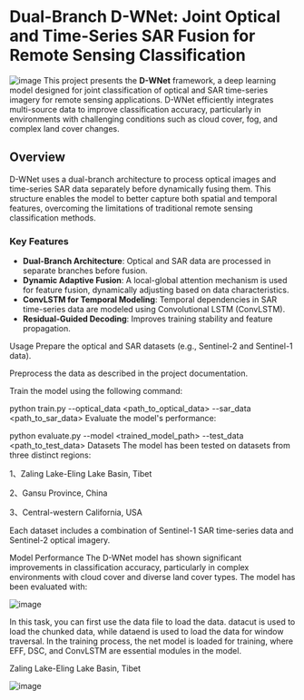 # Dual-Branch D-WNet: Joint Optical and Time-Series SAR Fusion for Remote Sensing Classification

![image](https://github.com/user-attachments/assets/a0632f11-a607-431f-9ea1-a94cfe683025)
This project presents the **D-WNet** framework, a deep learning model designed for joint classification of optical and SAR time-series imagery for remote sensing applications. D-WNet efficiently integrates multi-source data to improve classification accuracy, particularly in environments with challenging conditions such as cloud cover, fog, and complex land cover changes.

## Overview

D-WNet uses a dual-branch architecture to process optical images and time-series SAR data separately before dynamically fusing them. This structure enables the model to better capture both spatial and temporal features, overcoming the limitations of traditional remote sensing classification methods.

### Key Features
- **Dual-Branch Architecture**: Optical and SAR data are processed in separate branches before fusion.
- **Dynamic Adaptive Fusion**: A local-global attention mechanism is used for feature fusion, dynamically adjusting based on data characteristics.
- **ConvLSTM for Temporal Modeling**: Temporal dependencies in SAR time-series data are modeled using Convolutional LSTM (ConvLSTM).
- **Residual-Guided Decoding**: Improves training stability and feature propagation.
  







Usage
Prepare the optical and SAR datasets (e.g., Sentinel-2 and Sentinel-1 data).

Preprocess the data as described in the project documentation.

Train the model using the following command:


python train.py --optical_data <path_to_optical_data> --sar_data <path_to_sar_data>
Evaluate the model's performance:


python evaluate.py --model <trained_model_path> --test_data <path_to_test_data>
Datasets
The model has been tested on datasets from three distinct regions:

1、Zaling Lake-Eling Lake Basin, Tibet

2、Gansu Province, China

3、Central-western California, USA

Each dataset includes a combination of Sentinel-1 SAR time-series data and Sentinel-2 optical imagery.

Model Performance
The D-WNet model has shown significant improvements in classification accuracy, particularly in complex environments with cloud cover and diverse land cover types. The model has been evaluated with:

![image](https://github.com/user-attachments/assets/318a4ad8-fbeb-4069-a906-6089eddcee43)

In this task, you can first use the data file to load the data. datacut is used to load the chunked data, while dataend is used to load the data for window traversal. In the training process, the net model is loaded for training, where EFF, DSC, and ConvLSTM are essential modules in the model.



Zaling Lake-Eling Lake Basin, Tibet

![image](https://github.com/user-attachments/assets/5667582b-eb06-471f-b327-a17ad055e536)



